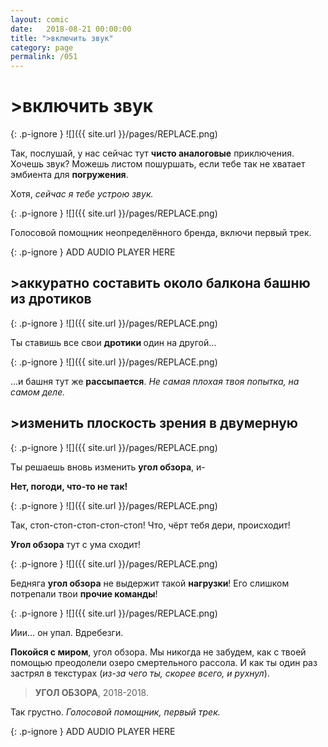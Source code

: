 ```yaml
---
layout: comic
date:   2018-08-21 00:00:00 
title: ">включить звук"
category: page
permalink: /051
---
```

# >включить звук

{: .p-ignore }
![]({{ site.url }}/pages/REPLACE.png)

Так, послушай, у нас сейчас тут <strong>чисто аналоговые</strong> приключения. Хочешь звук? Можешь листом пошуршать, если тебе так не хватает эмбиента для <strong>погружения</strong>.

Хотя, <em>сейчас я тебе устрою звук.</em>

{: .p-ignore }
![]({{ site.url }}/pages/REPLACE.png)

Голосовой помощник неопределённого бренда, включи первый трек.

{: .p-ignore }
ADD AUDIO PLAYER HERE

## >аккуратно составить около балкона башню из дротиков

{: .p-ignore }
![]({{ site.url }}/pages/REPLACE.png)

Ты ставишь все свои <strong>дротики </strong>один на другой…

{: .p-ignore }
![]({{ site.url }}/pages/REPLACE.png)

…и башня тут же <strong>рассыпается</strong>. <em>Не самая плохая твоя попытка, на самом деле.</em>

## >изменить плоскость зрения в двумерную

{: .p-ignore }
![]({{ site.url }}/pages/REPLACE.png)

Ты решаешь вновь изменить <strong>угол обзора</strong>, и-

<strong>Нет, погоди, что-то не так!</strong>

{: .p-ignore }
![]({{ site.url }}/pages/REPLACE.png)

Так, стоп-стоп-стоп-стоп-стоп! Что, чёрт тебя дери, происходит! 

<strong>Угол обзора</strong> тут с ума сходит!

{: .p-ignore }
![]({{ site.url }}/pages/REPLACE.png)

Бедняга <strong>угол обзора</strong> не выдержит такой <strong>нагрузки</strong>! Его слишком потрепали твои <strong>прочие команды</strong>!

{: .p-ignore }
![]({{ site.url }}/pages/REPLACE.png)

Иии… он упал. Вдребезги.

<strong>Покойся с миром</strong>, угол обзора. Мы никогда не забудем, как с твоей помощью преодолели озеро смертельного рассола. И как ты один раз застрял в текстурах (<em>из-за чего ты, скорее всего, и рухнул</em>).

<blockquote><strong>УГОЛ ОБЗОРА</strong>, 2018-2018.</blockquote>

Так грустно. <em>Голосовой помощник, первый трек.</em>

{: .p-ignore }
ADD AUDIO PLAYER HERE
